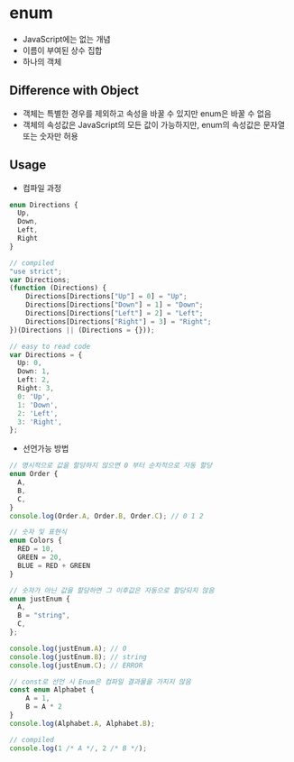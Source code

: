 # enum
- JavaScript에는 없는 개념
- 이름이 부여된 상수 집합
- 하나의 객체

## Difference with Object
- 객체는 특별한 경우를 제외하고 속성을 바꿀 수 있지만 enum은 바꿀 수 없음
- 객체의 속성값은 JavaScript의 모든 값이 가능하지만, enum의 속성값은 문자열 또는 숫자만 허용

## Usage
- 컴파일 과정
```ts
enum Directions {
  Up,
  Down,
  Left,
  Right
}

// compiled
"use strict";
var Directions;
(function (Directions) {
    Directions[Directions["Up"] = 0] = "Up";
    Directions[Directions["Down"] = 1] = "Down";
    Directions[Directions["Left"] = 2] = "Left";
    Directions[Directions["Right"] = 3] = "Right";
})(Directions || (Directions = {}));

// easy to read code
var Directions = {
  Up: 0,
  Down: 1,
  Left: 2,
  Right: 3,
  0: 'Up',
  1: 'Down',
  2: 'Left',
  3: 'Right',
};
```
- 선언가능 방법
```ts
// 명시적으로 값을 할당하지 않으면 0 부터 순차적으로 자동 할당
enum Order {
  A,
  B,
  C,
}
console.log(Order.A, Order.B, Order.C); // 0 1 2

// 숫자 및 표현식
enum Colors {
  RED = 10,
  GREEN = 20,
  BLUE = RED + GREEN
}

// 숫자가 아닌 값을 할당하면 그 이후값은 자동으로 할당되지 않음
enum justEnum {
  A,
  B = "string",
  C,
};

console.log(justEnum.A); // 0
console.log(justEnum.B); // string
console.log(justEnum.C); // ERROR

// const로 선언 시 Enum은 컴파일 결과물을 가지지 않음
const enum Alphabet {
    A = 1,
    B = A * 2
}
console.log(Alphabet.A, Alphabet.B);

// compiled
console.log(1 /* A */, 2 /* B */);
```
